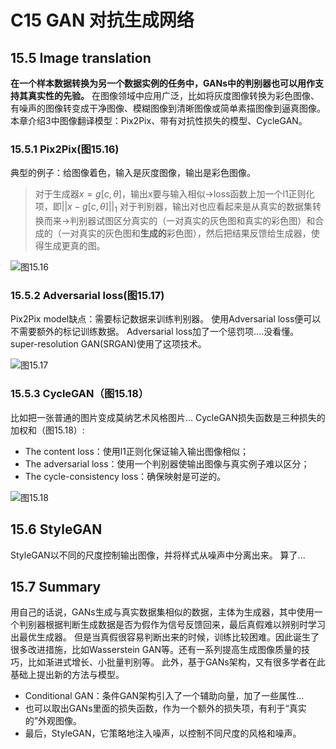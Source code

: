 # C15 GAN 对抗生成网络
## 15.5 Image translation
**在一个样本数据转换为另一个数据实例的任务中，GANs中的判别器也可以用作支持其真实性的先验。**
在图像领域中应用广泛，比如将灰度图像转换为彩色图像、有噪声的图像转变成干净图像、模糊图像到清晰图像或简单素描图像到逼真图像。
本章介绍3中图像翻译模型：Pix2Pix、带有对抗性损失的模型、CycleGAN。
### 15.5.1 Pix2Pix(图15.16)
典型的例子：给图像着色，输入是灰度图像，输出是彩色图像。
> 对于生成器${x=g[c,\theta]}$，输出x要与输入相似->loss函数上加一个l1正则化项，即${||x-g[c,\theta]||_1}$
> 对于判别器，输出对也应看起来是从真实的数据集转换而来->判别器试图区分真实的（一对真实的灰色图和真实的彩色图）和合成的（一对真实的灰色图和**生成的**彩色图），然后把结果反馈给生成器，使得生成更真的图。

![图15.16](/picture/udl-图15-16.png#pic_center)

### 15.5.2  Adversarial loss(图15.17)
Pix2Pix model缺点：需要标记数据来训练判别器。
使用Adversarial loss便可以不需要额外的标记训练数据。
Adversarial loss加了一个惩罚项....没看懂。
super-resolution GAN(SRGAN)使用了这项技术。

![图15.17](/picture/udl-图15-17.png#pic_center)

### 15.5.3 CycleGAN（图15.18）
比如把一张普通的图片变成莫纳艺术风格图片...
CycleGAN损失函数是三种损失的加权和（图15.18）:
- The content loss：使用l1正则化保证输入输出图像相似；
- The adversarial loss：使用一个判别器使输出图像与真实例子难以区分；
- The cycle-consistency loss：确保映射是可逆的。

![图15.18](/picture/udl-图15-18.png#pic_center)

## 15.6  StyleGAN
StyleGAN以不同的尺度控制输出图像，并将样式从噪声中分离出来。
算了...

## 15.7 Summary
用自己的话说，GANs生成与真实数据集相似的数据，主体为生成器，其中使用一个判别器根据判断生成数据是否为假作为信号反馈回来，最后真假难以辨别时学习出最优生成器。
但是当真假很容易判断出来的时候，训练比较困难。因此诞生了很多改进措施，比如Wasserstein GAN等。还有一系列提高生成图像质量的技巧，比如渐进式增长、小批量判别等。
此外，基于GANs架构，又有很多学者在此基础上提出新的方法与模型。 
- Conditional GAN：条件GAN架构引入了一个辅助向量，加了一些属性...
- 也可以取出GANs里面的损失函数，作为一个额外的损失项，有利于“真实的”外观图像。
- 最后，StyleGAN，它策略地注入噪声，以控制不同尺度的风格和噪声。

